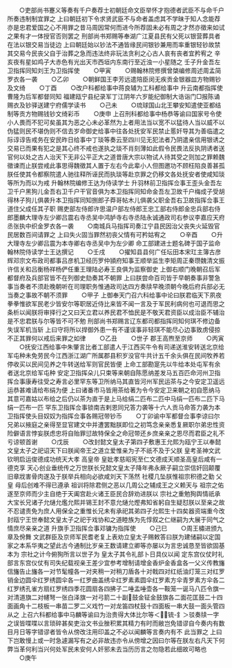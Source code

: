 <!-- { "loadSidebar": true } -->
　　○吏部尚书蹇义等奏有千户奏荐士初朝廷命文臣举怀才抱德者武臣不与命千户所奏违制制宜罪之  上曰朝廷初下令求贤武臣不与命者盖虑其不学昧于知人念能荐亦是忠君爱国之心不用罪之昔马周因常何而进今所荐固未必有周之才然亦徵来如试之果有才一体授官否则罢之  刑部尚书郑赐等奉湖广江夏县民有父死以银营葬具者在法以银交易当徒边  上曰朝廷始以钞法不通皆缘民间银钞兼用而率重银轻钞故禁其交易今民丧父自于治葬之急而违法终非玩法贪利之心古人哀有丧者宜矜宥之  辛亥夜有星如鸡子大赤色有光出天市西垣内东南行至近浊一小星随之  壬子升金吾左卫指挥同知刘王为卫指挥使
　　○甲寅
　　○赐翰林院修撰曾棨编修周述周孟简罗衣各一袭
　　○乙卯
　　○朝鲜国王李芳远遣陪臣闵无疾贡金银器皿方物赐钞及文绮
　　○丁酉
　　○改户科都给事中蒋良辅为工科都给事中  升云南都指挥使曹隆为后军都督同知  福建瓯宁县纪录军丁江阴年六岁能纪御制大诰诣门□报陈诵赐衣及钞驿送建宁府儒学读书
　　○己未
　　○琉球国山北王攀安知遣使亚都结制等贡方物赐钱钞文绮彩币
　　○庚申  上召刑科都给事中杨恭等谕曰国家号令使小人畏而不犯可矣虽其为恶之心未必革然为上者用法当以宽不以猛待人当以威不以伪猛则民不堪伪则不信去岁命御史给事中往各处抚安军民禁止慝奸导其为善临遣之际谆谆告戒务在安民昨日给事中丁琰等奏云至四川见无犯法者乃阴遣亲信用银诱之交易已而果有犯之是其心终不戒也遂执之琰不肖刻薄如此假令民畏法反执阴诱者送官何以处之古人治天下无非公平正大之道昔唐大宗以物试人待其受之则加之罪赖魏徵谏而止朕尝戒此事思得魏徵其人置于左右今此辈小人但图邀功不顾枉陷良善甚孤朕任使其令都察院遣人驰往释所诬民而执琰等赴京罪之仍移文各处抚安者使咸知琰等所为而以为戒  升翰林院编修王达为侍读学士  升羽林前卫指挥佥事王歪头金吾左卫千户黑狗儿金吾右卫千户干官音俱为本卫指挥同知命金吾左卫故千户梅成子受胡得林子狗儿俱袭升本卫指挥同知捌郎子莽哥帖木儿俱袭父职金吾右卫故指挥佥事王道住父成任其子职  赐吏部左侍郎许思温户部左侍郎王忠工部右侍郎金忠兵部右侍郎墨麟大理寺左少卿吕震右寺丞吴中鸿胪寺右寺丞陆永诚通政司右参议李嘉应天府丞张执中织金罗衣各一袭
　　○南城兵马指挥司奏江宁县民因治父丧失火延毁官民居数百间请罪之  上曰失火固当罪然初丧父情有可矜姑宥之
　　○辛酉
　　○升大理寺左少卿吕震为本寺卿右寺丞吴中为左少卿  命工部建进士题名碑于国子监命翰林院侍读学士王达撰记
　　○壬戌
　　○擢知县县何广任坛田本宋玒主簿古彦辉邓宗文布政司都事吕彦机卫经历罗仲頴府知事王顺举监生李矩周正秦瓒魏清文振许信关和吕衡杨祥杨俨任重王理陆必寿王良俱为监察御史  上御右顺门晚朝召后军都督府及兵部官皆不在列御史劾奏其不朝罪  上曰朕尝命百司皆于早朝奏事非警急事当奏者不须赴晚朝听在司理职务惟通政司达四方奏牍早晚须朝今晚后府兵部必无当奏之事故不朝不须罪
　　○甲子  上御奉天门召六科给事中论曰朕君临天下夙夜拳拳惟欲军民老少皆安尔等职居近侍比来皆不闻一言及于军民利病何也可退而思之条析以闻朕将审择行之又曰天立君以养民君不恤民是不敬天君资臣以成治臣不辅治是不忠君朕与尔等皆不可不勉  刑部尚书郑赐言辽东都司都指挥同知何琪不修边备失误军机当斩  上曰守将所以捍御外患一有不谨误事非轻琪不能尽心边事致虏侵掠不正其罪何以戒后来罪之如律
　　○乙丑
　　○世子  郡王高煦至京师
　　○丙寅
　　○抚安江西给事中朱肇言比者工部遣人于江西买牛令有司递送淮安转送北京给军屯种未免劳民今江西浙江湖广所属郡县积岁没官牛共计五千余头俱在民间牧养若停收买以民间见养之牛转送给军则官民皆便  上命工部勘寔先以牛给本处屯军有余者送北京给军屯种  安定卫指挥朵儿只束等来朝自陈愿纳差发马五百匹命河州卫指挥佥事康寿往受之寿言必里罕东等卫所纳马其直皆河州军民运茶与之今安定卫遥远运恭甚难请给布绢为便  上曰诸番市马皆用茶给著为令今安定卫来朝之初自愿纳马其意可嘉姑以布给之后仍以茶为直于是上马给绢二匹布二匹中马绢一匹布二匹下马绢一匹布一匹  罕东卫指挥佥事锁南吉剌恩同兄答力袭等十六人贡马命答力袭为本卫指挥使头目奴奴为指挥佥事各赐冠带钞币
　　○丁卯谕中军都督佥事李谅曰尔兄弟以掖庭之亲得至显官建文中并遭罢黜朕即位之初笃念亲亲悉复厥职尔弟忠性资险僻语言悖妄朕虑忠将自贻罪愆故特保全之命冠带还乡庶亲亲之恩尽而君臣之礼不亏谅顿首谢
　　○戊辰
　　○改封懿文皇太子第四子敷惠王允熙为瓯宁王以奉懿文皇太子之祀诏天下曰朕闻帝王之道立爱惟亲为子不祇不及于父朕  皇考圣神文武钦明启运俊德成功统天大孝  高皇帝  皇妣孝慈昭宪至仁文德成天顺圣高皇后咸有一德克享  天心创业垂统传之万世朕长兄懿文皇太子降年弗永厥子嗣立崇信奸回颠覆旧章戕害骨肉遂及于朕举兵相向必欲咸刘天下荡然  社稷几坠朕惟祖宗积德之勤  父皇  母后创难不得已遵承  祖训将除君侧之恶以几周公之辅成王之义赖天与  祖宗之佑遂至京师而少主自绝于天阖宫赴火诸王臣民合辞劝进朕以  宗社之重勉狥舆情祇承大宝长兄诸子允熥允爁允熙并锡王封不意允熥允熞弗知省躬自生疑怼朕以至亲之故不忍谴责免为庶人用保全之重惟长兄未有承祀其弟四子允熙生十四矣器资端重今改封瓯宁王世奉懿文皇太子之祀于戏协和之道睦族为先惇叙之仁继嗣为大展于同气之情庶尽亲亲之道  升旗手卫指挥佥事邓镛为指挥使
　　○己巳
　　○周王橚进颁九章及佾舞  文武群臣及京师军民耆老复上表劝立皇太子赐敕答曰朕为建储嗣以定国家之本系华夷之望此古今通制比岁亲王数请建立卿等亦屡以为言忠诚恳至皆欲固基本为  宗社之计今俯狥所言以世子为  皇太子其令礼部卜日具仪以闻  定东宫仪仗时礼部言东宫仪仗有司失纪载视亲王差少宜参考增制请增金香炉金香盒各一父义传教旛信旛告止旛各一对节髦幢各一对夹稍一对稍刀盾各十对戟四对红纸油灯笼三对红罗销金边圆伞红罗绣圆伞各一红罗曲盖绣伞红罗素素圆伞红罗素方伞青罗素方伞各二红罗绣孔雀方扇红罗绣四季花圆扇各四拂子二唾盂唾壶各一鞍笼一诞马八匹令旗一对清道旗二对幰弩一张白泽旗一对弓箭二十副鼓金钲金鼓旗各二面花匡鼓二十四面画角十二枝板一串苗二罗二义戏竹一对龙笛四杖鼓十四面板一串大鼓一面头管四从之  上召六科都给事中马麟等谕曰为治贵得大体比尔等＜锍-釒＞驳奏牍一字之误皆喋喋以言琐碎甚矣吏治文书业脞积累其精力有时而敝岂免错谬自今奏内有数目月日等字错谬者皆令从傍改注用印盖之不必以闻麟等言奏内有不  此当罪之  上曰下岂敢慢上或一时急遽漏写有之必非故违亦令从傍增之因曰尔等在朕左右凡天下何弊当革何利当兴何处军民未安何人奸邪未去当历历言之勿隐若此细故可略也
　　○庚午

